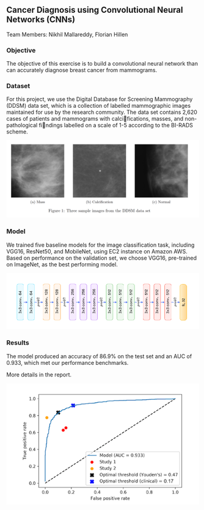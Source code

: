 ## Cancer Diagnosis using Convolutional Neural Networks (CNNs)
Team Members: Nikhil Mallareddy, Florian Hillen
### Objective

The objective of this exercise is to build a convolutional neural network than can accurately diagnose breast cancer from mammograms.

### Dataset

For this project, we use the Digital Database for Screening Mammography (DDSM) data set, which is a collection of labelled mammographic images maintained for use by the research community. The data set contains 2,620 cases of patients and mammograms with calcifications, masses, and
non-pathological findings labelled on a scale of 1-5 according to the BI-RADS scheme.

![classes](images/mammos.png)

### Model

We trained five baseline models for the image classification task, including VGG16, ResNet50, and MobileNet, using EC2 instance on Amazon AWS. Based on performance on the validation set, we choose VGG16, pre-trained on ImageNet, as the best performing model.

![model](images/vgg.png)

### Results

The model produced an accuracy of 86.9% on the test set and an AUC of 0.933, which met our performance benchmarks. <br/>

More details in the report.

![result](images/result.png)
